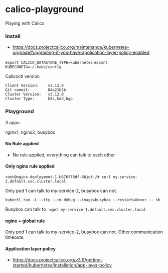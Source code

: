# calico-playground
Playing with Calico

### Install

- https://docs.projectcalico.org/maintenance/kubernetes-upgrade#upgrading-if-you-have-application-layer-policy-enabled

`export CALICO_DATASTORE_TYPE=kubernetes`
`export KUBECONFIG=~/.kube/config`

Calicoctl version
```
Client Version:    v3.12.0
Git commit:        84a21b3b
Cluster Version:   v3.12.0
Cluster Type:      k8s,kdd,bgp
```

### Playground

3 apps:

nginx1, nginx2, busybox

#### No Rule applied
- No rule applied, everything can talk to each other

#### Only nginx rule applied

```
root@nginx-deployment-1-b676f78df-66jqt:/# curl my-service-2.default.svc.cluster.local
```
Only pod 1 can talk to my-service-2, busybox can not.

```
kubectl run -i --tty --rm debug --image=busybox --restart=Never -- sh
```

Busybox can talk to ` wget my-service-1.default.svc.cluster.local`


#### nginx + global rule 


Only pod 1 can talk to my-service-2, busybox can not.
Other communication timeouts.

#### Application layer policy 
-  https://docs.projectcalico.org/v3.9/getting-started/kubernetes/installation/app-layer-policy

